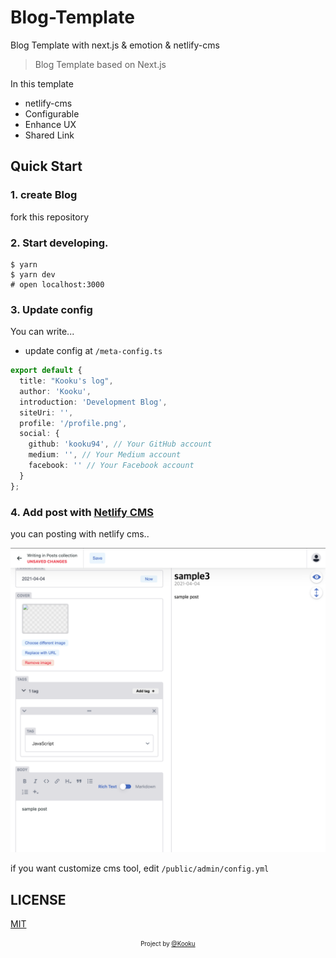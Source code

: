 # Blog-Template

Blog Template with next.js &amp; emotion &amp; netlify-cms

> Blog Template based on Next.js

In this template

- netlify-cms
- Configurable
- Enhance UX
- Shared Link

## Quick Start

### 1. create Blog

fork this repository

### 2. Start developing.

```shell
$ yarn
$ yarn dev
# open localhost:3000
```

### 3. Update config

You can write...

- update config at `/meta-config.ts`

```ts
export default {
  title: "Kooku's log",
  author: 'Kooku',
  introduction: 'Development Blog',
  siteUri: '',
  profile: '/profile.png',
  social: {
    github: 'kooku94', // Your GitHub account
    medium: '', // Your Medium account
    facebook: '' // Your Facebook account
  }
};
```

### 4. Add post with [Netlify CMS](https://www.netlifycms.org/)

you can posting with netlify cms..

![img](./assets/screenshot-cms.png)

if you want customize cms tool, edit `/public/admin/config.yml`

## LICENSE

[MIT](./LICENSE)

<div align="center">

<sub><sup>Project by <a href="https://github.com/kooku94">@Kooku</a></sup></sub>

</div>
